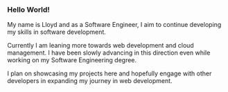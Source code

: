 ### Hello World!

My name is Lloyd and as a Software Engineer, I aim to continue developing my skills in software development.

Currently I am leaning more towards web development and cloud management. I have been slowly advancing in this direction even while working on my Software Engineering degree.

I plan on showcasing my projects here and hopefully engage with other developers in expanding my journey in web development.
